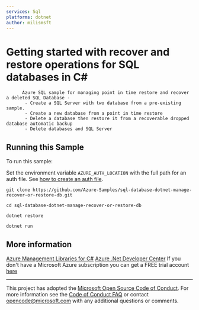 ```yaml
---
services: Sql
platforms: dotnet
author: milismsft
---
```


# Getting started with recover and restore operations for SQL databases in C# #

          Azure SQL sample for managing point in time restore and recover a deleted SQL Database -
           - Create a SQL Server with two database from a pre-existing sample.
           - Create a new database from a point in time restore
           - Delete a database then restore it from a recoverable dropped database automatic backup
           - Delete databases and SQL Server


## Running this Sample ##

To run this sample:

Set the environment variable `AZURE_AUTH_LOCATION` with the full path for an auth file. See [how to create an auth file](https://github.com/Azure/azure-libraries-for-java/blob/master/AUTH.md).

    git clone https://github.com/Azure-Samples/sql-database-dotnet-manage-recover-or-restore-db.git

    cd sql-database-dotnet-manage-recover-or-restore-db

    dotnet restore

    dotnet run

## More information ##

[Azure Management Libraries for C#](https://github.com/Azure/azure-sdk-for-net/tree/Fluent)
[Azure .Net Developer Center](https://azure.microsoft.com/en-us/develop/net/)
If you don't have a Microsoft Azure subscription you can get a FREE trial account [here](http://go.microsoft.com/fwlink/?LinkId=330212)

---

This project has adopted the [Microsoft Open Source Code of Conduct](https://opensource.microsoft.com/codeofconduct/). For more information see the [Code of Conduct FAQ](https://opensource.microsoft.com/codeofconduct/faq/) or contact [opencode@microsoft.com](mailto:opencode@microsoft.com) with any additional questions or comments.